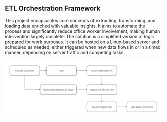 ## ETL Orchestration Framework

This project encapsulates core concepts of extracting, transforming, and loading data enriched with valuable insights. It aims to automate the process and significantly reduce office worker involvement, making human intervention largely obsolete. The solution is a simplified version of logic prepared for work purposes. It can be hosted on a Linux-based server and scheduled as needed, either triggered when new data flows in or in a timed manner, depending on server traffic and competing tasks.

<p align="center">
  <img src=https://raw.githubusercontent.com/rusinmt/portfolio/refs/heads/main/Airflow/Images/plan.jpg>
</p>
